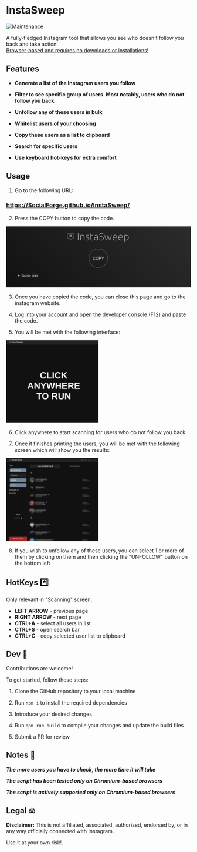 # InstaSweep

[![Maintenance](https://img.shields.io/maintenance/yes/2023)](https://github.com/SocialForge/InstaSweep)

A fully-fledged Instagram tool that allows you see who doesn't follow you back and take action!  
<u>Browser-based and requires no downloads or installations!</u>

## Features

-   **Generate a list of the Instagram users you follow**

-   **Filter to see specific group of users. Most notably, users who do not follow you back**

-   **Unfollow any of these users in bulk**

-   **Whitelist users of your choosing**

-   **Copy these users as a list to clipboard**

-   **Search for specific users**

-   **Use keyboard hot-keys for extra comfort**

## Usage

1.  Go to the following URL:

### https://SocialForge.github.io/InstaSweep/

2. Press the COPY button to copy the code.

 <img src="./assets/README.md/site.png" alt="Site" />

3. Once you have copied the code, you can close this page and go to the instagram website.

4. Log into your account and open the developer console (F12) and paste the code.

5. You will be met with the following interface:

 <img src="./assets/README.md/app_initial.png" alt="Initial screen" width="50%" />

6. Click anywhere to start scanning for users who do not follow you back.

7. Once it finishes printing the users, you will be met with the following screen which will show you the results:

 <img src="./assets/README.md/app_results.png" alt="Results screen" width="50%" />

8. If you wish to unfollow any of these users, you can select 1 or more of them by clicking on them and then clicking the "UNFOLLOW" button on the bottom left

## HotKeys \*️⃣

Only relevant in "Scanning" screen.

-   **LEFT ARROW** - previous page
-   **RIGHT ARROW** - next page
-   **CTRL+A** - select all users in list
-   **CTRL+S** - open search bar
-   **CTRL+C** - copy selected user list to clipboard

## Dev 🔧

Contributions are welcome!

To get started, follow these steps:

1. Clone the GitHub repository to your local machine

2. Run `npm i` to install the required dependencies

3. Introduce your desired changes

4. Run `npm run build` to compile your changes and update the build files

5. Submit a PR for review

## Notes 📔

**_The more users you have to check, the more time it will take_**

**_The script has been tested only on Chromium-based browsers_**

**_The script is actively supported only on Chromium-based browsers_**

## Legal ⚖️

**Disclaimer:** This is not affiliated, associated, authorized, endorsed by, or in any way officially connected with Instagram.

Use it at your own risk!.
